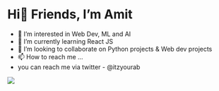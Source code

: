 # Hi👋 Friends, I’m Amit
- 👀 I’m interested in Web Dev, ML and AI
- 🌱 I’m currently learning React JS
- 💞️ I’m looking to collaborate on Python projects & Web dev projects
- 📫 How to reach me ...
- you can reach me via twitter - @itzyourab

    
<img 
   src="https://github-readme-stats.vercel.app/api?username=itzwow&show_icons=true&theme=tokyonight" 
/>
